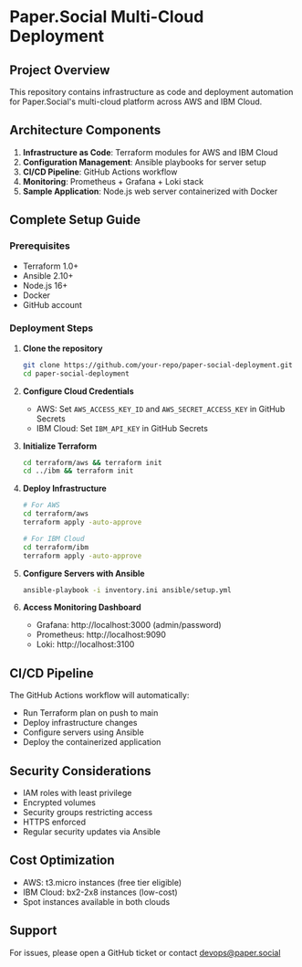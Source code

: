 # Paper.Social Multi-Cloud Deployment

## Project Overview
This repository contains infrastructure as code and deployment automation for Paper.Social's multi-cloud platform across AWS and IBM Cloud.

## Architecture Components
1. **Infrastructure as Code**: Terraform modules for AWS and IBM Cloud
2. **Configuration Management**: Ansible playbooks for server setup
3. **CI/CD Pipeline**: GitHub Actions workflow
4. **Monitoring**: Prometheus + Grafana + Loki stack
5. **Sample Application**: Node.js web server containerized with Docker

## Complete Setup Guide

### Prerequisites
- Terraform 1.0+
- Ansible 2.10+
- Node.js 16+
- Docker
- GitHub account

### Deployment Steps

1. **Clone the repository**
   ```bash
   git clone https://github.com/your-repo/paper-social-deployment.git
   cd paper-social-deployment
   ```

2. **Configure Cloud Credentials**
   - AWS: Set `AWS_ACCESS_KEY_ID` and `AWS_SECRET_ACCESS_KEY` in GitHub Secrets
   - IBM Cloud: Set `IBM_API_KEY` in GitHub Secrets

3. **Initialize Terraform**
   ```bash
   cd terraform/aws && terraform init
   cd ../ibm && terraform init
   ```

4. **Deploy Infrastructure**
   ```bash
   # For AWS
   cd terraform/aws
   terraform apply -auto-approve

   # For IBM Cloud
   cd terraform/ibm
   terraform apply -auto-approve
   ```

5. **Configure Servers with Ansible**
   ```bash
   ansible-playbook -i inventory.ini ansible/setup.yml
   ```

6. **Access Monitoring Dashboard**
   - Grafana: http://localhost:3000 (admin/password)
   - Prometheus: http://localhost:9090
   - Loki: http://localhost:3100

## CI/CD Pipeline
The GitHub Actions workflow will automatically:
- Run Terraform plan on push to main
- Deploy infrastructure changes
- Configure servers using Ansible
- Deploy the containerized application

## Security Considerations
- IAM roles with least privilege
- Encrypted volumes
- Security groups restricting access
- HTTPS enforced
- Regular security updates via Ansible

## Cost Optimization
- AWS: t3.micro instances (free tier eligible)
- IBM Cloud: bx2-2x8 instances (low-cost)
- Spot instances available in both clouds

## Support
For issues, please open a GitHub ticket or contact devops@paper.social
